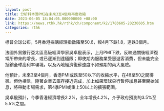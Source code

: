 ```yaml
---
layout: post
title: 分析料本港PMI在未來3至4個月再度收縮
date: 2023-06-05 18:04:05.000000000 +08:00
link: https://news.rthk.hk/rthk/ch/component/k2/1703605-20230605.htm
categories: rthk
---
```


標普全球公布，5月香港採購經理指數降至50.6，較4月下跌1.8，連跌3個月。

法國外貿銀行亞太區高級經濟學家吳卓殷表示，上月PMI下跌，反映通關後經濟復常所帶來的增長，或已逐漸到達極限；即使期內服務業受惠遊客消費，但未能完全抵銷全球高利率環境，以及內地經濟復蘇速度不如預期的兩大風險。

他預計，未來3至4個月，香港PMI或跌至50以下的收縮水平，在48至50之間徘徊。但他相信，隨著企業去庫存接近完成，加上如果環球央行暫停加息甚至開始減息，將帶動市場需求，第4季PMI或重上50以上的擴張範圍。

吳卓殷預計，今季香港經濟增長2.2%，全年增長4.2%，介乎政府預測的3.5%至5.5%之間。
